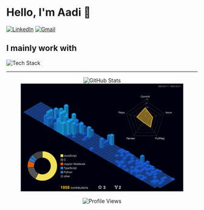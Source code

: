 # Hello, I'm Aadi 👋
  
<a href="https://www.linkedin.com/in/aadijoshi-india"><img src="https://skillicons.dev/icons?i=linkedin" alt="LinkedIn" width="40" /></a> <a href="mailto:toaadijoshi@gmail.com"><img src="https://skillicons.dev/icons?i=gmail" alt="Gmail" width="40" /></a>


  
  ## I mainly work with
  
  <img src="https://skillicons.dev/icons?i=cpp,mongodb,react,nodejs,python,tailwind,flutter,blender" alt="Tech Stack" />
<hr>

  <div align="center">
  <img src="https://github-readme-stats.vercel.app/api?username=aadi-joshi&show_icons=true&theme=react&bg_color=151515&border_color=3a3a3a&title_color=61dbfb&text_color=c9cacc&icon_color=8cc84b" alt="GitHub Stats" />

  <img src="./profile-3d-contrib/profile-night-view.svg" alt="3D Contribution Graph" width="85%" />

  ![Profile Views](https://komarev.com/ghpvc/?username=aadi-joshi&style=flat-square&color=8cc84b)
</div>

